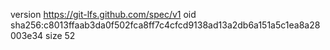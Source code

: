 version https://git-lfs.github.com/spec/v1
oid sha256:c8013ffaab3da0f502fca8ff7c4cfcd9138ad13a2db6a151a5c1ea8a28003e34
size 52
